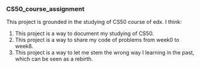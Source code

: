 ### CS50_course_assignment
This project is grounded in the studying of CS50 course of edx.
I think:
 1. This project is a way to document my studying of CS50.
 2. This project is a way to share my code of problems from week0 to week8.
 3. This project is a way to let me stem the wrong way I learning in the past, which can be seen as a rebirth.
